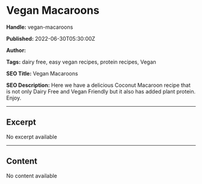 # Vegan Macaroons

**Handle:** vegan-macaroons

**Published:** 2022-06-30T05:30:00Z

**Author:**  

**Tags:** dairy free, easy vegan recipes, protein recipes, Vegan

**SEO Title:** Vegan Macaroons

**SEO Description:** Here we have a delicious Coconut Macaroon recipe that is not only Dairy Free and Vegan Friendly but it also has added plant protein. Enjoy.

---

## Excerpt

No excerpt available

---

## Content

No content available


